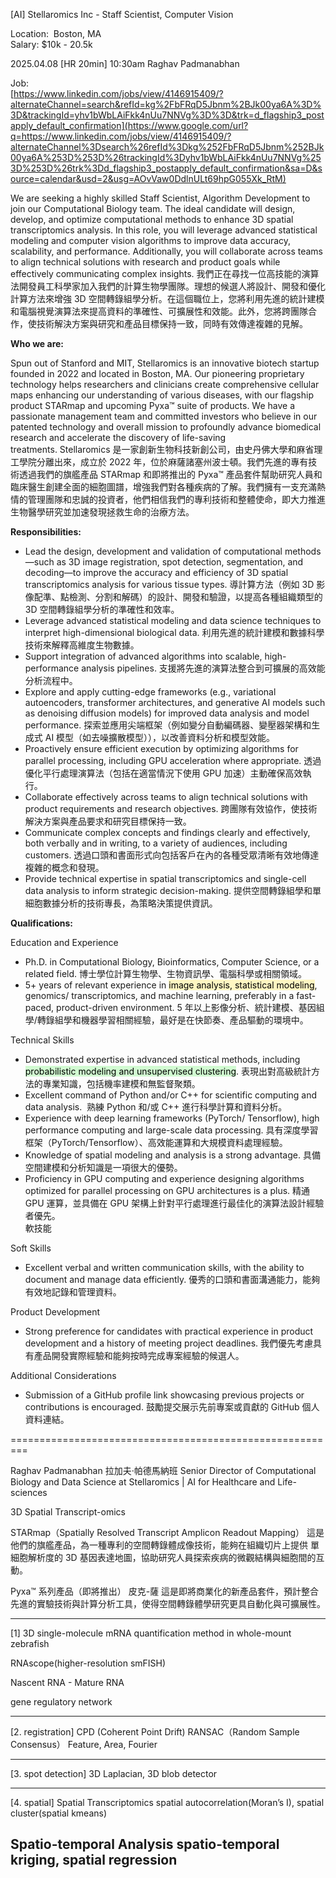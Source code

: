 
[AI] Stellaromics Inc - Staff Scientist, Computer Vision  
  
Location:  Boston, MA  
Salary: $10k - 20.5k  
  
2025.04.08 [HR 20min] 10:30am Raghav Padmanabhan  
  
Job:   
[https://www.linkedin.com/jobs/view/4146915409/?alternateChannel=search&refId=kg%2FbFRqD5Jbnm%2BJk00ya6A%3D%3D&trackingId=yhv1bWbLAiFkk4nUu7NNVg%3D%3D&trk=d_flagship3_postapply_default_confirmation](https://www.google.com/url?q=https://www.linkedin.com/jobs/view/4146915409/?alternateChannel%3Dsearch%26refId%3Dkg%252FbFRqD5Jbnm%252BJk00ya6A%253D%253D%26trackingId%3Dyhv1bWbLAiFkk4nUu7NNVg%253D%253D%26trk%3Dd_flagship3_postapply_default_confirmation&sa=D&source=calendar&usd=2&usg=AOvVaw0DdlnULt69hpG055Xk_RtM)


We are seeking a highly skilled Staff Scientist, Algorithm Development to join our Computational Biology team. The ideal candidate will design, develop, and optimize computational methods to enhance 3D spatial transcriptomics analysis. In this role, you will leverage advanced statistical modeling and computer vision algorithms to improve data accuracy, scalability, and performance. Additionally, you will collaborate across teams to align technical solutions with research and product goals while effectively communicating complex insights. 我們正在尋找一位高技能的演算法開發員工科學家加入我們的計算生物學團隊。理想的候選人將設計、開發和優化計算方法來增強 3D 空間轉錄組學分析。在這個職位上，您將利用先進的統計建模和電腦視覺演算法來提高資料的準確性、可擴展性和效能。此外，您將跨團隊合作，使技術解決方案與研究和產品目標保持一致，同時有效傳達複雜的見解。

  

**Who we are:**

Spun out of Stanford and MIT, Stellaromics is an innovative biotech startup founded in 2022 and located in Boston, MA. Our pioneering proprietary technology helps researchers and clinicians create comprehensive cellular maps enhancing our understanding of various diseases, with our flagship product STARmap and upcoming Pyxa™ suite of products. We have a passionate management team and committed investors who believe in our patented technology and overall mission to profoundly advance biomedical research and accelerate the discovery of life-saving treatments. Stellaromics 是一家創新生物科技新創公司，由史丹佛大學和麻省理工學院分離出來，成立於 2022 年，位於麻薩諸塞州波士頓。我們先進的專有技術透過我們的旗艦產品 STARmap 和即將推出的 Pyxa™ 產品套件幫助研究人員和臨床醫生創建全面的細胞圖譜，增強我們對各種疾病的了解。我們擁有一支充滿熱情的管理團隊和忠誠的投資者，他們相信我們的專利技術和整體使命，即大力推進生物醫學研究並加速發現拯救生命的治療方法。

  

**Responsibilities:**

- Lead the design, development and validation of computational methods—such as 3D image registration, spot detection, segmentation, and decoding—to improve the accuracy and efficiency of 3D spatial transcriptomics analysis for various tissue types. 導計算方法（例如 3D 影像配準、點檢測、分割和解碼）的設計、開發和驗證，以提高各種組織類型的 3D 空間轉錄組學分析的準確性和效率。
- Leverage advanced statistical modeling and data science techniques to interpret high-dimensional biological data. 利用先進的統計建模和數據科學技術來解釋高維度生物數據。
- Support integration of advanced algorithms into scalable, high-performance analysis pipelines. 支援將先進的演算法整合到可擴展的高效能分析流程中。
- Explore and apply cutting-edge frameworks (e.g., variational autoencoders, transformer architectures, and generative AI models such as denoising diffusion models) for improved data analysis and model performance. 探索並應用尖端框架（例如變分自動編碼器、變壓器架構和生成式 AI 模型（如去噪擴散模型）），以改善資料分析和模型效能。
- Proactively ensure efficient execution by optimizing algorithms for parallel processing, including GPU acceleration where appropriate. 透過優化平行處理演算法（包括在適當情況下使用 GPU 加速）主動確保高效執行。
- Collaborate effectively across teams to align technical solutions with product requirements and research objectives. 跨團隊有效協作，使技術解決方案與產品要求和研究目標保持一致。
- Communicate complex concepts and findings clearly and effectively, both verbally and in writing, to a variety of audiences, including customers. 透過口頭和書面形式向包括客戶在內的各種受眾清晰有效地傳達複雜的概念和發現。
- Provide technical expertise in spatial transcriptomics and single-cell data analysis to inform strategic decision-making. 提供空間轉錄組學和單細胞數據分析的技術專長，為策略決策提供資訊。

  

**Qualifications:**

Education and Experience

- Ph.D. in Computational Biology, Bioinformatics, Computer Science, or a related field. 博士學位計算生物學、生物資訊學、電腦科學或相關領域。
- 5+ years of relevant experience in <mark style="background: #FFF3A3A6;">image analysis, statistical modeling</mark>, genomics/ transcriptomics, and machine learning, preferably in a fast-paced, product-driven environment. 5 年以上影像分析、統計建模、基因組學/轉錄組學和機器學習相關經驗，最好是在快節奏、產品驅動的環境中。

Technical Skills

- Demonstrated expertise in advanced statistical methods, including<mark style="background: #BBFABBA6;"> probabilistic modeling and unsupervised clustering</mark>. 表現出對高級統計方法的專業知識，包括機率建模和無監督聚類。
- Excellent command of Python and/or C++ for scientific computing and data analysis.  熟練 Python 和/或 C++ 進行科學計算和資料分析。
- Experience with deep learning frameworks (PyTorch/ Tensorflow), high performance computing and large-scale data processing. 具有深度學習框架（PyTorch/Tensorflow）、高效能運算和大規模資料處理經驗。
- Knowledge of spatial modeling and analysis is a strong advantage. 具備空間建模和分析知識是一項很大的優勢。
- Proficiency in GPU computing and experience designing algorithms optimized for parallel processing on GPU architectures is a plus. 精通 GPU 運算，並具備在 GPU 架構上針對平行處理進行最佳化的演算法設計經驗者優先。  
    軟技能

Soft Skills

- Excellent verbal and written communication skills, with the ability to document and manage data efficiently. 優秀的口頭和書面溝通能力，能夠有效地記錄和管理資料。

Product Development

- Strong preference for candidates with practical experience in product development and a history of meeting project deadlines. 我們優先考慮具有產品開發實際經驗和能夠按時完成專案經驗的候選人。

Additional Considerations

- Submission of a GitHub profile link showcasing previous projects or contributions is encouraged. 鼓勵提交展示先前專案或貢獻的 GitHub 個人資料連結。


=========================================================

Raghav Padmanabhan 拉加夫·帕德馬納班
Senior Director of Computational Biology and Data Science at Stellaromics | AI for Healthcare and Life-sciences

3D Spatial Transcript-omics

STARmap（Spatially Resolved Transcript Amplicon Readout Mapping）
這是他們的旗艦產品，為一種專利的空間轉錄體成像技術，能夠在組織切片上提供 單細胞解析度的 3D 基因表達地圖，協助研究人員探索疾病的微觀結構與細胞間的互動。

Pyxa™ 系列產品（即將推出） 皮克-薩
這是即將商業化的新產品套件，預計整合先進的實驗技術與計算分析工具，使得空間轉錄體學研究更具自動化與可擴展性。

--------------------------------
[1]
3D single-molecule mRNA quantification method in whole-mount zebrafish

RNAscope(higher-resolution smFISH)

Nascent RNA - Mature RNA

gene regulatory network

--------------------------------
[2. registration]
CPD (Coherent Point Drift)
RANSAC（Random Sample Consensus）
Feature, Area, Fourier

--------------------------------
[3. spot detection]
3D Laplacian, 3D blob detector

--------------------------------
[4. spatial]
 Spatial Transcriptomics
    spatial autocorrelation(Moran’s I), spatial cluster(spatial kmeans)

 Spatio-temporal Analysis
    spatio-temporal kriging, spatial regression
--------------------------------
